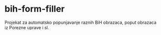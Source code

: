 # bih-form-filler
Projekat za automatsko popunjavanje raznih BiH obrazaca, poput obrazaca iz Porezne uprave i sl.
